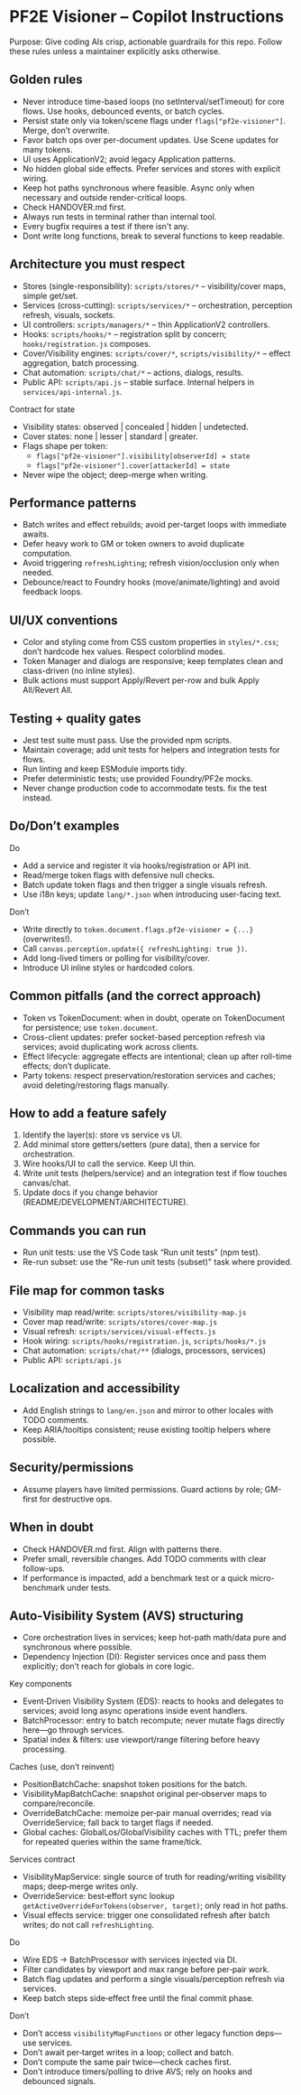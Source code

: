 # PF2E Visioner – Copilot Instructions

Purpose: Give coding AIs crisp, actionable guardrails for this repo. Follow these rules unless a maintainer explicitly asks otherwise.

## Golden rules
- Never introduce time-based loops (no setInterval/setTimeout) for core flows. Use hooks, debounced events, or batch cycles.
- Persist state only via token/scene flags under `flags["pf2e-visioner"]`. Merge, don’t overwrite.
- Favor batch ops over per-document updates. Use Scene updates for many tokens.
- UI uses ApplicationV2; avoid legacy Application patterns.
- No hidden global side effects. Prefer services and stores with explicit wiring.
- Keep hot paths synchronous where feasible. Async only when necessary and outside render-critical loops.
- Check HANDOVER.md first.
- Always run tests in terminal rather than internal tool.
- Every bugfix requires a test if there isn't any.
- Dont write long functions, break to several functions to keep readable.

## Architecture you must respect
- Stores (single-responsibility): `scripts/stores/*` – visibility/cover maps, simple get/set.
- Services (cross-cutting): `scripts/services/*` – orchestration, perception refresh, visuals, sockets.
- UI controllers: `scripts/managers/*` – thin ApplicationV2 controllers.
- Hooks: `scripts/hooks/*` – registration split by concern; `hooks/registration.js` composes.
- Cover/Visibility engines: `scripts/cover/*`, `scripts/visibility/*` – effect aggregation, batch processing.
- Chat automation: `scripts/chat/*` – actions, dialogs, results.
- Public API: `scripts/api.js` – stable surface. Internal helpers in `services/api-internal.js`.

Contract for state
- Visibility states: observed | concealed | hidden | undetected.
- Cover states: none | lesser | standard | greater.
- Flags shape per token:
  - `flags["pf2e-visioner"].visibility[observerId] = state`
  - `flags["pf2e-visioner"].cover[attackerId] = state`
- Never wipe the object; deep-merge when writing.

## Performance patterns
- Batch writes and effect rebuilds; avoid per-target loops with immediate awaits.
- Defer heavy work to GM or token owners to avoid duplicate computation.
- Avoid triggering `refreshLighting`; refresh vision/occlusion only when needed.
- Debounce/react to Foundry hooks (move/animate/lighting) and avoid feedback loops.

## UI/UX conventions
- Color and styling come from CSS custom properties in `styles/*.css`; don’t hardcode hex values. Respect colorblind modes.
- Token Manager and dialogs are responsive; keep templates clean and class-driven (no inline styles).
- Bulk actions must support Apply/Revert per-row and bulk Apply All/Revert All.

## Testing + quality gates
- Jest test suite must pass. Use the provided npm scripts.
- Maintain coverage; add unit tests for helpers and integration tests for flows.
- Run linting and keep ESModule imports tidy.
- Prefer deterministic tests; use provided Foundry/PF2e mocks.
- Never change production code to accommodate tests. fix the test instead.

## Do/Don’t examples
Do
- Add a service and register it via hooks/registration or API init.
- Read/merge token flags with defensive null checks.
- Batch update token flags and then trigger a single visuals refresh.
- Use i18n keys; update `lang/*.json` when introducing user-facing text.

Don’t
- Write directly to `token.document.flags.pf2e-visioner = {...}` (overwrites!).
- Call `canvas.perception.update({ refreshLighting: true })`.
- Add long-lived timers or polling for visibility/cover.
- Introduce UI inline styles or hardcoded colors.

## Common pitfalls (and the correct approach)
- Token vs TokenDocument: when in doubt, operate on TokenDocument for persistence; use `token.document`.
- Cross-client updates: prefer socket-based perception refresh via services; avoid duplicating work across clients.
- Effect lifecycle: aggregate effects are intentional; clean up after roll-time effects; don’t duplicate.
- Party tokens: respect preservation/restoration services and caches; avoid deleting/restoring flags manually.

## How to add a feature safely
1) Identify the layer(s): store vs service vs UI.
2) Add minimal store getters/setters (pure data), then a service for orchestration.
3) Wire hooks/UI to call the service. Keep UI thin.
4) Write unit tests (helpers/service) and an integration test if flow touches canvas/chat.
5) Update docs if you change behavior (README/DEVELOPMENT/ARCHITECTURE).

## Commands you can run
- Run unit tests: use the VS Code task “Run unit tests” (npm test).
- Re-run subset: use the "Re-run unit tests (subset)" task where provided.

## File map for common tasks
- Visibility map read/write: `scripts/stores/visibility-map.js`
- Cover map read/write: `scripts/stores/cover-map.js`
- Visual refresh: `scripts/services/visual-effects.js`
- Hook wiring: `scripts/hooks/registration.js`, `scripts/hooks/*.js`
- Chat automation: `scripts/chat/**` (dialogs, processors, services)
- Public API: `scripts/api.js`

## Localization and accessibility
- Add English strings to `lang/en.json` and mirror to other locales with TODO comments.
- Keep ARIA/tooltips consistent; reuse existing tooltip helpers where possible.

## Security/permissions
- Assume players have limited permissions. Guard actions by role; GM-first for destructive ops.

## When in doubt
- Check HANDOVER.md first. Align with patterns there.
- Prefer small, reversible changes. Add TODO comments with clear follow-ups.
- If performance is impacted, add a benchmark test or a quick micro-benchmark under tests.

## Auto‑Visibility System (AVS) structuring
- Core orchestration lives in services; keep hot-path math/data pure and synchronous where possible.
- Dependency Injection (DI): Register services once and pass them explicitly; don’t reach for globals in core logic.

Key components
- Event‑Driven Visibility System (EDS): reacts to hooks and delegates to services; avoid long async operations inside event handlers.
- BatchProcessor: entry to batch recompute; never mutate flags directly here—go through services.
- Spatial index & filters: use viewport/range filtering before heavy processing.

Caches (use, don’t reinvent)
- PositionBatchCache: snapshot token positions for the batch.
- VisibilityMapBatchCache: snapshot original per‑observer maps to compare/reconcile.
- OverrideBatchCache: memoize per‑pair manual overrides; read via OverrideService; fall back to target flags if needed.
- Global caches: GlobalLos/GlobalVisibility caches with TTL; prefer them for repeated queries within the same frame/tick.

Services contract
- VisibilityMapService: single source of truth for reading/writing visibility maps; deep‑merge writes only.
- OverrideService: best‑effort sync lookup `getActiveOverrideForTokens(observer, target)`; only read in hot paths.
- Visual effects service: trigger one consolidated refresh after batch writes; do not call `refreshLighting`.

Do
- Wire EDS → BatchProcessor with services injected via DI.
- Filter candidates by viewport and max range before per‑pair work.
- Batch flag updates and perform a single visuals/perception refresh via services.
- Keep batch steps side‑effect free until the final commit phase.

Don’t
- Don’t access `visibilityMapFunctions` or other legacy function deps—use services.
- Don’t await per‑target writes in a loop; collect and batch.
- Don’t compute the same pair twice—check caches first.
- Don’t introduce timers/polling to drive AVS; rely on hooks and debounced signals.
